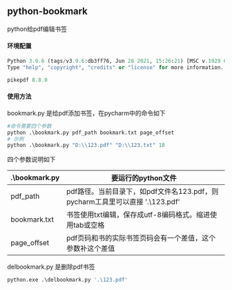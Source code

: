## python-bookmark
python给pdf编辑书签



#### 环境配置

```python
Python 3.9.6 (tags/v3.9.6:db3ff76, Jun 28 2021, 15:26:21) [MSC v.1929 64 bit (AMD64)] on win32
Type "help", "copyright", "credits" or "license" for more information.

pikepdf 8.8.0
```



#### 使用方法

bookmark.py 是给pdf添加书签，在pycharm中的命令如下
```python
#命令需要四个参数
python .\bookmark.py pdf_path bookmark.txt page_offset
# 示例
python .\bookmark.py "D:\\123.pdf" "D:\\123.txt" 18
```



四个参数说明如下

| .\bookmark.py | 要运行的python文件                                           |
| ------------- | ------------------------------------------------------------ |
| pdf_path      | pdf路径。当前目录下，如pdf文件名123.pdf，则pycharm工具里可以直接 '.\123.pdf' |
| bookmark.txt  | 书签使用txt编辑，保存成utf-8编码格式。缩进使用tab或空格      |
| page_offset   | pdf页码和书的实际书签页码会有一个差值，这个参数补这个差值    |

delbookmark.py 是删除pdf书签

```python
python.exe .\delbookmark.py '.\123.pdf'
```

